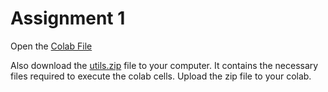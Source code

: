 # Assignment 1
Open the [Colab File](https://colab.research.google.com/drive/1hbaJHFO8KtDi9xEPYxAfMI-IiPJYC37q?usp=sharing)

Also download the [utils.zip](./utils.zip) file to your computer. It contains the necessary files required to execute the colab cells. Upload the zip file to your colab.
